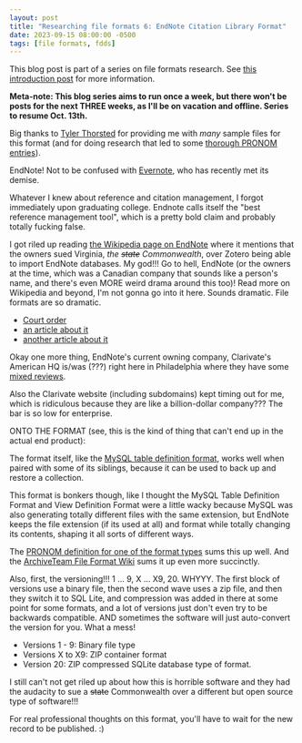 ```yaml
---
layout: post
title: "Researching file formats 6: EndNote Citation Library Format"
date: 2023-09-15 08:00:00 -0500
tags: [file formats, fdds]
---
```


This blog post is part of a series on file formats research. See [this introduction post](https://bits.ashleyblewer.com/blog/2023/08/04/researching-file-formats-library-of-congress-sustainability-of-digital-formats/) for more information.

**Meta-note: This blog series aims to run once a week, but there won't be posts for the next THREE weeks, as I'll be on vacation and offline. Series to resume Oct. 13th.**

Big thanks to [Tyler Thorsted](https://preservation.tylerthorsted.com/) for providing me with _many_ sample files for this format (and for doing research that led to some [thorough PRONOM entries](https://www.nationalarchives.gov.uk/PRONOM/fmt/325)).

EndNote! Not to be confused with [Evernote](https://arstechnica.com/gadgets/2023/07/evernote-the-memory-app-people-forgot-about-lays-off-entire-us-staff/), who has recently met its demise. 

Whatever I knew about reference and citation management, I forgot immediately upon graduating college. Endnote calls itself the "best reference management tool", which is a pretty bold claim and probably totally fucking false.

I got riled up reading [the Wikipedia page on EndNote](https://en.wikipedia.org/wiki/EndNote) where it mentions that the owners sued Virginia, *the ~~state~~ Commonwealth*, over Zotero being able to import EndNote databases. My god!!! Go to hell, EndNote (or the owners at the time, which was a Canadian company that sounds like a person's name, and there's even MORE weird drama around this too)! Read more on Wikipedia and beyond, I'm not gonna go into it here. Sounds dramatic. File formats are so dramatic.

- [Court order](https://web.archive.org/web/20090124084642/https://www.courthousenews.com/2008/09/17/ReutersvVirginia.pdf)
- [an article about it]([https://libraries.mit.edu/news/endnote-zotero/1207/](https://libraries.mit.edu/news/endnote-zotero/1207/))
- [another article about it](https://arstechnica.com/information-technology/2009/06/thomson-reuters-suit-against-zotero-software-dismissed/)

Okay one more thing, EndNote's current owning company, Clarivate's American HQ is/was (???) right here in Philadelphia where they have some [mixed reviews](https://www.glassdoor.com/Reviews/Clarivate-Philadelphia-Reviews-EI_IE1556432.0,9_IL.10,22_IM676.htm?filter.iso3Language=eng).

Also the Clarivate website (including subdomains) kept timing out for me, which is ridiculous because they are like a billion-dollar company??? The bar is so low for enterprise.

ONTO THE FORMAT (see, this is the kind of thing that can't end up in the actual end product):

The format itself, like the [MySQL table definition format](https://bits.ashleyblewer.com/blog/2023/08/11/researching-file-formats-2-mysql-table-definition-format/), works well when paired with some of its siblings, because it can be used to back up and restore a collection.

This format is bonkers though, like I thought the MySQL Table Definition Format and View Definition Format were a little wacky because MySQL was also generating totally different files with the same extension, but EndNote keeps the file extension (if its used at all) and format while totally changing its contents, shaping it all sorts of different ways.

The [PRONOM definition for one of the format types](https://www.nationalarchives.gov.uk/PRONOM/fmt/325) sums this up well. And the [ArchiveTeam File Format Wiki](http://fileformats.archiveteam.org/wiki/EndNote_Library) sums it up even more succinctly.

Also, first, the versioning!!! 1 ... 9, X ... X9, 20. WHYYY. The first block of versions use a binary file, then the second wave uses a zip file, and then they switch it to SQL Lite, and compression was added in there at some point for some formats, and a lot of versions just don't even try to be backwards compatible. AND sometimes the software will just auto-convert the version for you. What a mess!

- Versions 1 - 9: Binary file type
- Versions X to X9: ZIP container format
- Version 20: ZIP compressed SQLite database type of format. 


I still can't not get riled up about how this is horrible software and they had the audacity to sue a ~~state~~ Commonwealth over a different but open source type of software!!!

For real professional thoughts on this format, you'll have to wait for the new record to be published. :)











